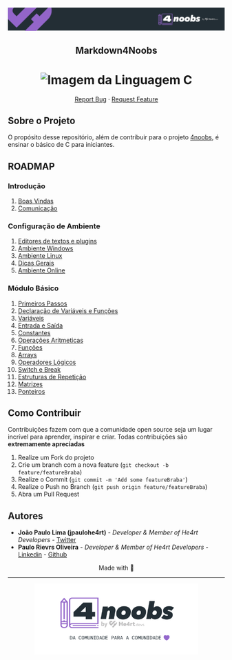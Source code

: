 <p align="center">
  <a href="https://github.com/he4rt/4noobs" target="_blank">
    <img src="./.github/header-4noobs.svg">
  </a>
</p>

<p align="center">
  <h2 align="center">Markdown4Noobs</h2>

  <h1 align="center">
  <img src="./images/c.png" alt="Imagem da Linguagem C" width="120">
</h1>
  
  <p align="center">
    <a href="https://github.com/jpaulohe4rt/c4noobs/issues">Report Bug</a>
    ·
    <a href="https://github.com/jpaulohe4rt/c4noobs/issues">Request Feature</a>
  </p>
</p>

## Sobre o Projeto
<p align="left">
  O propósito desse repositório, além de contribuir para o projeto <a href="https://github.com/he4rt/4noobs">4noobs</a>, é ensinar o básico de C para iniciantes.
</p>

## ROADMAP

### Introdução

1. [Boas Vindas](/1-Introducao/1-Boas-vindas.md)
2. [Comunicação](/1-Introducao/2-Comunicacao.md)

### Configuração de Ambiente

1. [Editores de textos e plugins](/2-Ambiente/1-Editores-e-plugins.md)
2. [Ambiente Windows](/2-Ambiente/2-Ambiente-windows.md)
3. [Ambiente Linux](/2-Ambiente/3-Ambiente-linux.md)
4. [Dicas Gerais](/2-Ambiente/4-Dicas-gerais.md)
5. [Ambiente Online](/2-Ambiente/5-Ambiente-online.md)

### Módulo Básico

01. [Primeiros Passos](/3-Basico/01-PrimeirosPassos.md)
02. [Declaração de Variáveis e Funções](/3-Basico/02-DeclaracaoDeVar.md)
03. [Variáveis](/3-Basico/03-Variaveis.md)
04. [Entrada e Saída](/3-Basico/04-Entrada-Saida.md)
05. [Constantes](/3-Basico/05-Constantes.md)
06. [Operações Aritmeticas](/3-Basico/06-OperacoesAritmeticas.md)
07. [Funções](/3-Basico/07-Funcoes.md)
08. [Arrays](/3-Basico/08-Arrays.md)
09. [Operadores Lógicos](/3-Basico/09-Operadores-Logicos.md)
10. [Switch e Break](/3-Basico/10-SwitchBreak.md)
11. [Estruturas de Repetição](/3-Basico/11-EstruturasDeRepeticao.md)
12. [Matrizes](/3-Basico/12-Matrizes.md)
13. [Ponteiros](/3-Basico/13-Ponteiros.md)

## Como Contribuir

Contribuições fazem com que a comunidade open source seja um lugar incrível para aprender, inspirar e criar. Todas contribuições
são **extremamente apreciadas**

1. Realize um Fork do projeto
2. Crie um branch com a nova feature (`git checkout -b feature/featureBraba`)
3. Realize o Commit (`git commit -m 'Add some featureBraba'`)
4. Realize o Push no Branch (`git push origin feature/featureBraba`)
5. Abra um Pull Request

## Autores

- **João Paulo Lima (jpaulohe4rt)** - _Developer & Member of He4rt Developers_  - [Twitter](https://twitter.com/jpaulohe4rt)
- **Paulo Rievrs Oliveira** - _Developer & Member of He4rt Developers_ - [Linkedin](https://www.linkedin.com/in/paulo-rievrs/) - [Github](www.github.com/paulorievrs)

<p align="center">Made with 💜</p>

---

<p align="center">
  <a href="https://github.com/he4rt/4noobs" target="_blank">
    <img src="./.github/footer-4noobs.svg" width="380">
  </a>
</p>